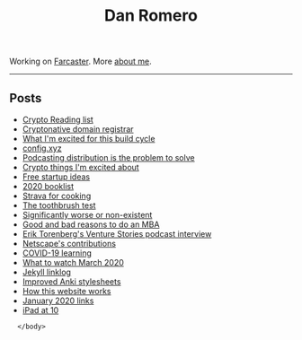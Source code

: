 
</head>
<body>
    <header>
  <h1>Dan Romero</h1>
</header>

<main>

<p>Working on <a href="https://farcaster.xyz">Farcaster</a>. More <a href="/about">about me</a>.</p>
  
<hr /><h2>Posts</h2>
    <ul class="more-space">
      <li><a class="post-link" href="https://danromero.org/crypto-reading/">Crypto Reading list</a></li><li><a class="post-link" href="/crypto-native-domain-registrar.html">Cryptonative domain registrar</a></li><li><a class="post-link" href="/excited-for-this-build-cycle.html">What I&#39;m excited for this build cycle</a></li><li><a class="post-link" href="/config-xyz.html">config.xyz</a></li><li><a class="post-link" href="/podcast-distribution-problem.html">Podcasting distribution is the problem to solve</a></li><li><a class="post-link" href="/excited-about-crypto-feb-22.html">Crypto things I&#39;m excited about</a></li><li><a class="post-link" href="/free-startup-ideas.html">Free startup ideas</a></li><li><a class="post-link" href="/2020-booklist.html">2020 booklist</a></li><li><a class="post-link" href="/strava-for-cooking.html">Strava for cooking</a></li><li><a class="post-link" href="/the-toothbrush-test.html">The toothbrush test</a></li><li><a class="post-link" href="/significantly-worse-or-non-existent.html">Significantly worse or non-existent</a></li><li><a class="post-link" href="/mba-reasons.html">Good and bad reasons to do an MBA</a></li><li><a class="post-link" href="/venture-stories-podcast-interview.html">Erik Torenberg&#39;s Venture Stories podcast interview</a></li><li><a class="post-link" href="/netscape-contributions.html">Netscape&#39;s contributions</a></li><li><a class="post-link" href="/covid-19-learning.html">COVID-19 learning</a></li><li><a class="post-link" href="/what-to-watch-via-twitter.html">What to watch March 2020</a></li><li><a class="post-link" href="/jekyll-linklog.html">Jekyll linklog</a></li><li><a class="post-link" href="/improved-anki.html">Improved Anki stylesheets</a></li><li><a class="post-link" href="/how-this-website-works.html">How this website works</a></li><li><a class="post-link" href="/january-2020-links.html">January 2020 links</a></li><li><a class="post-link" href="/ipad-10-year.html">iPad at 10</a></li></ul></main>

      </body>
</html>

